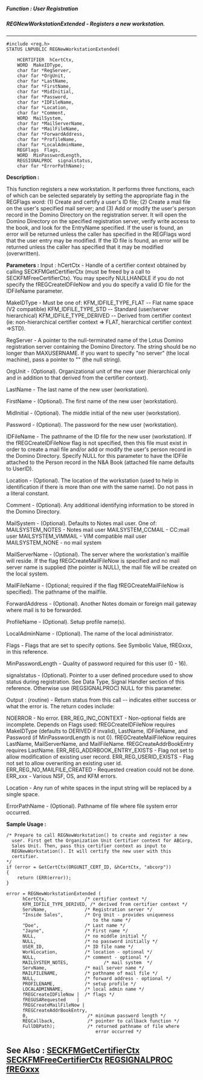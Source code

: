 ##### Function : User Registration
##### REGNewWorkstationExtended - Registers a new workstation.
---
```
#include <reg.h>
STATUS LNPUBLIC REGNewWorkstationExtended(

	HCERTIFIER  hCertCtx,
	WORD  MakeIDType,
	char far *RegServer,
	char far *OrgUnit,
	char far *LastName,
	char far *FirstName,
	char far *MidInitial,
	char far *Password,
	char far *IDFileName,
	char far *Location,
	char far *Comment,
	WORD  MailSystem,
	char far *MailServerName,
	char far *MailFileName,
	char far *ForwardAddress,
	char far *ProfileName,
	char far *LocalAdminName,
	REGFlags  Flags,
	WORD  MinPasswordLength,
	REGSIGNALPROC  signalstatus,
	char far *ErrorPathName);
```
**Description :**

This function registers a new workstation.  It performs three functions, each 
of which can be selected separately by setting the appropriate flag in the 
REGFlags word:  (1)  Create and certify a user's ID file; (2)  Create a mail 
file on the user's specified mail server; and (3)  Add or modify the user's 
person record in the Domino Directory on the registration server.  It will open 
the Domino Directory on the specified registration server, verify write access 
to the book, and look for the EntryName specified.  If the user is found, an 
error will be returned unless the caller has specified in the REGFlags word 
that the user entry may be modified.  If the ID file is found, an error will be 
returned unless the caller has specified that it may be modified (overwritten).

**Parameters :**
Input :
hCertCtx  -  Handle of a certifier context obtained by calling SECKFMGetCertifierCtx (must be freed by a call to SECKFMFreeCertifierCtx).    You may specify NULLHANDLE if you do not specify the fREGCreateIDFileNow and you do specify a valid ID file for the IDFileName parameter.

MakeIDType  -  Must be one of:
KFM_IDFILE_TYPE_FLAT --  Flat name space (V2 compatible)
KFM_IDFILE_TYPE_STD  --   Standard (user/server hierarchical)
KFM_IDFILE_TYPE_DERIVED -- Derived from certifier context (ie:  non-hierarchical certifier context => FLAT, hierarchical certifier context =>STD).

RegServer  -  A pointer to the null-terminated name of the Lotus Domino registration server containing the Domino Directory.  The string should be no longer than MAXUSERNAME. If you want to specify "no server" (the local machine), pass a pointer to "" (the null string).

OrgUnit  -  (Optional).  Organizational unit of the new user (hierarchical only and in addition to that derived from the certifier context).

LastName  -  The last name of the new user (workstation).

FirstName  -  (Optional).  The first name of the new user (workstation).

MidInitial  -  (Optional).  The middle initial of the new user (workstation).

Password  -  (Optional).  The password for the new user (workstation).

IDFileName  -  The pathname of the ID file for the new user (workstation).  If the fREGCreateIDFileNow flag is not specified, then this file must exist in order to create a mail file and/or add or modify the user's person record in the Domino Directory.  Specify NULL for this parameter to have the IDFile attached to the Person record in the N&A Book (attached file name defaults to UserID).

Location  -  (Optional).  The location of the workstation (used to help in identification if there is more than one with the same name).  Do not pass in a literal constant.

Comment  -  (Optional).  Any additional identifying information to be stored in the Domino Directory.

MailSystem  -  (Optional).  Defaults to Notes mail user.  One of:
MAILSYSTEM_NOTES - Notes mail user
MAILSYSTEM_CCMAIL - CC:mail user
MAILSYSTEM_VIMMAIL - VIM compatible mail user
MAILSYSTEM_NONE - no mail system

MailServerName  -  (Optional).  The server where the workstation's mailfile will reside.    If the flag fREGCreateMailFileNow is specified and no mail server name is supplied (the pointer is NULL), the mail file will be created on the local system.

MailFileName  -   (Optional;  required if the flag fREGCreateMailFileNow is specified).  The pathname of the mailfile.

ForwardAddress  -  (Optional).  Another Notes domain or foreign mail gateway where mail is to be forwarded.

ProfileName  -  (Optional).  Setup profile name(s).

LocalAdminName  -  (Optional).  The name of the local administrator.

Flags  -  Flags that are set to specify options.  See Symbolic Value, fREGxxx, in this reference.

MinPasswordLength  -  Quality of password required for this user (0 - 16).

signalstatus  -  (Optional).  Pointer to a user defined procedure used to show status during registration.  See Data Type, Signal Handler section of this reference.  Otherwise use (REGSIGNALPROC) NULL for this parameter.

Output :
(routine)  -  Return status from this call -- indicates either success or what the error is. The return codes include:

NOERROR  -  No error.
ERR_REG_INC_CONTEXT  -  Non-optional fields are incomplete.  Depends on Flags used:
     fREGCreateIDFileNow requires MakeIDType (defaults to DERIVED if invalid), LastName, IDFileName, and Password (if MinPasswordLength is not 0).
     fREGCreateMailFileNow requires LastName, MailServerName, and MailFileName.
     fREGCreateAddrBookEntry requires LastName.
ERR_REG_ADDRBOOK_ENTRY_EXISTS  -  Flag not set to allow modification of existing user record.
ERR_REG_USERID_EXISTS  -  Flag not set to allow overwriting an existing user id.
ERR_REG_NO_MAILFILE_CREATED  -  Requested creation could not be done.
ERR_xxx  -  Various NSF, OS, and KFM errors.


Location  -  Any run of white spaces in the input string will be replaced by a single space.

ErrorPathName  -  (Optional).  Pathname of file where file system error occurred.


**Sample Usage :**
```
/* Prepare to call REGNewWorkstation() to create and register a new 
  user. First get the Organization Unit Certifier context for ABCorp,
  Sales Unit. Then, pass this certifier context as input to 
  REGNewWorkstation(). It will certify the new user with this 
  certifier. 
*/
if (error = GetCertCtx(ORGUNIT_CERT_ID, &hCertCtx, "abcorp"))
{
    return (ERR(error));
}
   
error = REGNewWorkstationExtended (
      hCertCtx,              /* certifier context */
      KFM_IDFILE_TYPE_DERIVED, /* derived from certifier context */
      ServName,              /* Registration server */
      "Inside Sales",        /* Org Unit - provides uniqueness
                                to the name */
      "Doe",                 /* Last name */
      "Jayne",               /* First name */
      NULL,                  /* no middle initial */
      NULL,                  /* no password initially */
      USER_ID,               /* ID file name */
      WorkLocation,          /* location - optional */
      NULL,                  /* comment - optional */
      MAILSYSTEM_NOTES,             /* mail system  */
      ServName,              /* mail server name */
      MAILFILENAME,          /* pathname of mail file */
      NULL,                  /* forward address - optional */
      PROFILENAME,           /* setup profile */
      LOCALADMINNAME,        /* local admin name */
      fREGCreateIDFileNow |  /* flags */
      fREGUSARequested    |
      fREGCreateMailFileNow |
      fREGCreateAddrBookEntry,
      0,                      /* minimum password length */
      REGCallback,            /* pointer to callback function */
      FullDBPath);            /* returned pathname of file where
                                 error occurred */
```
**See Also :**
[SECKFMGetCertifierCtx](/domino-c-api-docs/reference/Func/SECKFMGetCertifierCtx)
[SECKFMFreeCertifierCtx](/domino-c-api-docs/reference/Func/SECKFMFreeCertifierCtx)
[REGSIGNALPROC](/domino-c-api-docs/reference/Data/REGSIGNALPROC)
[fREGxxx](/domino-c-api-docs/reference/Symb/fREGxxx)
---
